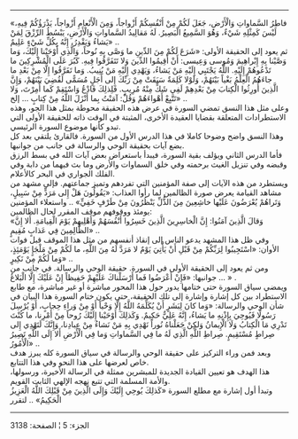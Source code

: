 ------------------------------------------------------------------------

«فاطِرُ السَّماواتِ وَالْأَرْضِ، جَعَلَ لَكُمْ مِنْ أَنْفُسِكُمْ أَزْواجاً، وَمِنَ الْأَنْعامِ أَزْواجاً،
يَذْرَؤُكُمْ فِيهِ، لَيْسَ كَمِثْلِهِ شَيْءٌ، وَهُوَ السَّمِيعُ الْبَصِيرُ. لَهُ مَقالِيدُ السَّماواتِ وَالْأَرْضِ،
يَبْسُطُ الرِّزْقَ لِمَنْ يَشاءُ وَيَقْدِرُ، إِنَّهُ بِكُلِّ شَيْءٍ عَلِيمٌ» ..  
ثم يعود إلى الحقيقة الأولى: «شَرَعَ لَكُمْ مِنَ الدِّينِ ما وَصَّى بِهِ نُوحاً، وَالَّذِي
أَوْحَيْنا إِلَيْكَ، وَما وَصَّيْنا بِهِ إِبْراهِيمَ وَمُوسى وَعِيسى: أَنْ أَقِيمُوا الدِّينَ وَلا
تَتَفَرَّقُوا فِيهِ. كَبُرَ عَلَى الْمُشْرِكِينَ ما تَدْعُوهُمْ إِلَيْهِ. اللَّهُ يَجْتَبِي إِلَيْهِ مَنْ يَشاءُ،
وَيَهْدِي إِلَيْهِ مَنْ يُنِيبُ. وَما تَفَرَّقُوا إِلَّا مِنْ بَعْدِ ما جاءَهُمُ الْعِلْمُ بَغْياً بَيْنَهُمْ،
وَلَوْلا كَلِمَةٌ سَبَقَتْ مِنْ رَبِّكَ إِلى أَجَلٍ مُسَمًّى لَقُضِيَ بَيْنَهُمْ، وَإِنَّ الَّذِينَ أُورِثُوا الْكِتابَ
مِنْ بَعْدِهِمْ لَفِي شَكٍّ مِنْهُ مُرِيبٍ. فَلِذلِكَ فَادْعُ وَاسْتَقِمْ كَما أُمِرْتَ، وَلا تَتَّبِعْ أَهْواءَهُمْ
وَقُلْ: آمَنْتُ بِما أَنْزَلَ اللَّهُ مِنْ كِتابٍ ... إلخ» ..  
وعلى مثل هذا النسق تمضي السورة في عرض هذه الحقيقة محوطة بمثل هذا الجو،
وهذه الاستطرادات المتعلقة بقضايا العقيدة الأخرى، المثبتة في الوقت ذاته
للحقيقة الأولى التي تبدو كأنها موضوع السورة الرئيسي.  
وهذا النسق واضح وضوحا كاملا في هذا الدرس الأول من السورة. فالقارئ يلتقي
بعد كل بضع آيات بحقيقة الوحي والرسالة في جانب من جوانبها.  
فأما الدرس الثاني ويؤلف بقية السورة، فيبدأ باستعراض بعض آيات الله في بسط
الرزق وقبضه وفي تنزيل الغيث برحمته وفي خلق السماوات والأرض وما بث فيهما
من دابة وفي الفلك الجواري في البحر كالأعلام.  
ويستطرد من هذه الآيات إلى صفة المؤمنين التي تفردهم وتميز جماعتهم. فإلى
مشهد من مشاهد القيامة يعرض صورة الظالمين لما رأوا العذاب: «يَقُولُونَ هَلْ إِلى
مَرَدٍّ مِنْ سَبِيلٍ، وَتَراهُمْ يُعْرَضُونَ عَلَيْها خاشِعِينَ مِنَ الذُّلِّ يَنْظُرُونَ مِنْ طَرْفٍ خَفِيٍّ» ..
واستعلاء المؤمنين يومئذ ووقوفهم موقف المقرر لحال الظالمين:  
«وَقالَ الَّذِينَ آمَنُوا: إِنَّ الْخاسِرِينَ الَّذِينَ خَسِرُوا أَنْفُسَهُمْ وَأَهْلِيهِمْ يَوْمَ الْقِيامَةِ.
أَلا إِنَّ الظَّالِمِينَ فِي عَذابٍ مُقِيمٍ» ..  
وفي ظل هذا المشهد يدعو الناس إلى إنقاذ أنفسهم من مثل هذا الموقف قبل فوات
الأوان: «اسْتَجِيبُوا لِرَبِّكُمْ مِنْ قَبْلِ أَنْ يَأْتِيَ يَوْمٌ لا مَرَدَّ لَهُ مِنَ اللَّهِ، ما لَكُمْ مِنْ
مَلْجَإٍ يَوْمَئِذٍ، وَما لَكُمْ مِنْ نَكِيرٍ» ..  
ومن ثم يعود إلى الحقيقة الأولى في السورة. حقيقة الوحي والرسالة. في جانب
من جوانبها: «فَإِنْ أَعْرَضُوا فَما أَرْسَلْناكَ عَلَيْهِمْ حَفِيظاً إِنْ عَلَيْكَ إِلَّا الْبَلاغُ ... »
.  
ويمضي سياق السورة حتى ختامها يدور حول هذا المحور مباشرة أو غير مباشرة،
مع طابع الاستطراد بين كل إشارة وإشارة إلى تلك الحقيقة، حتى يكون ختام
السورة هذا البيان في شأن الوحي والرسالة: «وَما كانَ لِبَشَرٍ أَنْ يُكَلِّمَهُ اللَّهُ إِلَّا
وَحْياً أَوْ مِنْ وَراءِ حِجابٍ، أَوْ يُرْسِلَ رَسُولًا فَيُوحِيَ بِإِذْنِهِ ما يَشاءُ، إِنَّهُ عَلِيٌّ حَكِيمٌ.
وَكَذلِكَ أَوْحَيْنا إِلَيْكَ رُوحاً مِنْ أَمْرِنا، ما كُنْتَ تَدْرِي مَا الْكِتابُ وَلَا الْإِيمانُ وَلكِنْ
جَعَلْناهُ نُوراً نَهْدِي بِهِ مَنْ نَشاءُ مِنْ عِبادِنا، وَإِنَّكَ لَتَهْدِي إِلى صِراطٍ مُسْتَقِيمٍ. صِراطِ
اللَّهِ الَّذِي لَهُ ما فِي السَّماواتِ وَما فِي الْأَرْضِ أَلا إِلَى اللَّهِ تَصِيرُ الْأُمُورُ» ..  
وبعد فمن وراء التركيز على حقيقة الوحي والرسالة في سياق السورة كله يبرز
هدف خاص لعرضها على هذا النحو وفي هذا التتابع.  
هذا الهدف هو تعيين القيادة الجديدة للمبشرين ممثلة في الرسالة الأخيرة،
ورسولها، والأمة المسلمة التي تتبع نهجه الإلهي الثابت القويم.  
وتبدأ أول إشارة مع مطلع السورة «كَذلِكَ يُوحِي إِلَيْكَ وَإِلَى الَّذِينَ مِنْ قَبْلِكَ اللَّهُ
الْعَزِيزُ الْحَكِيمُ» .. لتقرر

------------------------------------------------------------------------

الجزء: 5 ¦ الصفحة: 3138
